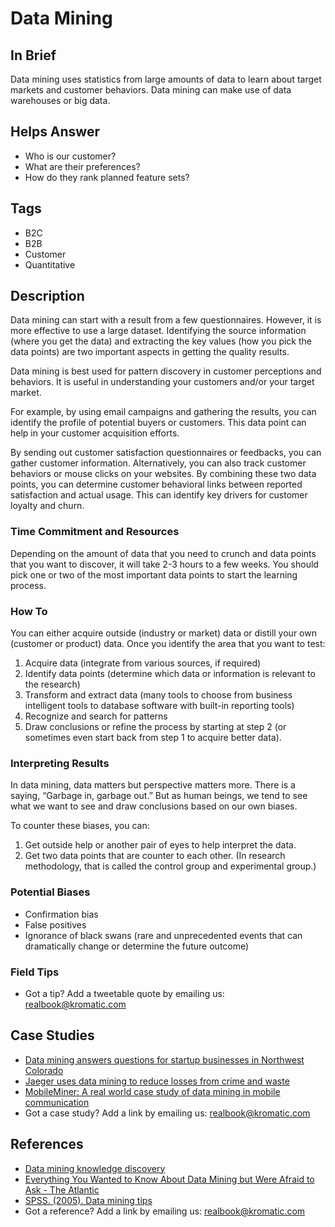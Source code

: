 # Data Mining

## In Brief
Data mining uses statistics from large amounts of data to learn about target markets and customer behaviors. Data mining can make use of data warehouses or big data.

## Helps Answer
- Who is our customer?
- What are their preferences?
- How do they rank planned feature sets?

## Tags
- B2C
- B2B
- Customer
- Quantitative

## Description
Data mining can start with a result from a few questionnaires. However, it is more effective to use a large dataset. Identifying the source information (where you get the data) and extracting the key values (how you pick the data points) are two important aspects in getting the quality results. 

Data mining is best used for pattern discovery in customer perceptions and behaviors. It is useful in understanding your customers and/or your target market. 

For example, by using email campaigns and gathering the results, you can identify the profile of potential buyers or customers. This data point can help in your customer acquisition efforts.

By sending out customer satisfaction questionnaires or feedbacks, you can gather customer information. Alternatively, you can also track customer behaviors or mouse clicks on your websites. By combining these two data points, you can determine customer behavioral links between reported satisfaction and actual usage. This can identify key drivers for customer loyalty and churn. 

### Time Commitment and Resources 
Depending on the amount of data that you need to crunch and data points that you want to discover, it will take 2-3 hours to a few weeks. You should pick one or two of the most important data points to start the learning process.

### How To
You can either acquire outside (industry or market) data or distill your own (customer or product) data. Once you identify the area that you want to test:

1. Acquire data (integrate from various sources, if required)
2. Identify data points (determine which data or information is relevant to the research)
3. Transform and extract data (many tools to choose from business intelligent tools to database software with built-in reporting tools)
4. Recognize and search for patterns
5. Draw conclusions or refine the process by starting at step 2 (or sometimes even start back from step 1 to acquire better data).

### Interpreting Results
In data mining, data matters but perspective matters more. There is a saying, “Garbage in, garbage out.” But as human beings, we tend to see what we want to see and draw conclusions based on our own biases.  

To counter these biases, you can:
1. Get outside help or another pair of eyes to help interpret the data.
2. Get two data points that are counter to each other. (In research methodology, that is called the control group and experimental group.)

### Potential Biases
- Confirmation bias
- False positives
- Ignorance of black swans (rare and unprecedented events that can dramatically change or determine the future outcome)

### Field Tips
- Got a tip? Add a tweetable quote by emailing us: [realbook@kromatic.com](mailto:realbook@kromatic.com)

## Case Studies
* [Data mining answers questions for startup businesses in Northwest Colorado](http://www.steamboattoday.com/news/2013/may/11/data-mining-answers-questions-start-businesses-nor/) 
* [Jaeger uses data mining to reduce losses from crime and waste](http://www.computerweekly.com/feature/Case-study-Jaeger-uses-data-mining-to-reduce-losses-from-crime-and-waste)
* [MobileMiner: A real world case study of data mining in mobile communication ](http://www.cs.cornell.edu/~bishan/papers/sigmod09-bishanyang.pdf)
* Got a case study? Add a link by emailing us: [realbook@kromatic.com](mailto:realbook@kromatic.com)


## References

* [Data mining knowledge discovery](http://www.tutorialspoint.com/data_mining/dm_knowledge_discovery.htm)
* [Everything You Wanted to Know About Data Mining but Were Afraid to Ask - The Atlantic](https://www.theatlantic.com/technology/archive/2012/04/everything-you-wanted-to-know-about-data-mining-but-were-afraid-to-ask/255388/)
* [SPSS. (2005). Data mining tips](http://www.spss.ch/upload/1124797262_DMtipsBooklet)
* Got a reference? Add a link by emailing us: [realbook@kromatic.com](realbook@kromatic.com)



